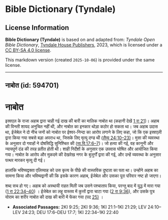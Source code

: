 # Bible Dictionary (Tyndale)

## License Information

**Bible Dictionary (Tyndale)** is based on and adapted from: _Tyndale Open Bible Dictionary_, [Tyndale House Publishers](https://tyndaleopenresources.com/), 2023, which is licensed under a [CC BY-SA 4.0 license](https://creativecommons.org/licenses/by-sa/4.0/legalcode.en).

This markdown version (created `2025-10-06`) is provided under the same license.



--------------------------------

## नाबोत (id: 594701)

नाबोत
=====

इस्राएल के राजा अहाब द्वारा चाही गई दाख की बारी का मालिक नाबोत था (कहानी देखें [1 रा 21](https://ref.ly/1Kgs21:1-1Kgs21:29))। अहाब की विनती शायद अनुचित नहीं थी, और नाबोत का इनकार थोड़ा कठोर हो सकता था। जब अहाब उदास था, ईजेबेल ने दो नीच जनों को नाबोत पर ईश्वर\-निन्दा का आरोप लगाने के लिए कहा, जो कि एक इस्राएली द्वारा किया गया सबसे बड़ा अपराध था, जिसके लिए मृत्यु दण्ड थी ([लैव्य 24:10–23\)](https://ref.ly/Lev24:10-Lev24:23)। मुसा की व्यवस्था के अनुसार दो गवाहों ने दोषसिद्धि सुनिश्चित की ([व्य.वि.17:6–7](https://ref.ly/Deut17:6-Deut17:7))। जो हत्या की गई, वह कानूनी और न्यायपूर्ण दंड की तरह प्रतीत होती थी। शाही निर्देशों के अनुसार एक उपवास घोषित और आयोजित किया गया। नाबोत के आरोप और मुकदमे की देखरेख नगर के बुजुर्गों द्वारा की गई, और उन्हें व्यवस्था के अनुसार पत्थर मारकर मृत्यु दी गई।

हालांकि भविष्यद्वक्ता एलिय्याह को उस कृत्य के पीछे की वास्तविक दुष्टता का पता था। उन्होंने अहाब का सामना किया और भविष्यद्वानी की कि इसके कारण अहाब, ईजेबेल और उसका पूरा परिवार नष्ट हो जाएगा।

शब्द सच हो गए। अहाब को अस्थायी राहत मिली जब उसने पश्चाताप किया, परन्तु बाद में युद्ध में मारा गया ([1 रा 22:34–40](https://ref.ly/1Kgs22:34-1Kgs22:40)) । ईजेबेल का लहू वास्तव में कुत्तों द्वारा चाटा गया ([2 रा 9:36](https://ref.ly/2Kgs9:36)), और उसके पुत्र योराम का शरीर नाबोत की दाख की बारी में फेंका गया (पद [25\)](https://ref.ly/2Kgs9:25) ।

* **Associated Passages:** 2KI 9:25; 2KI 9:36; 1KI 21:1–1KI 21:29; LEV 24:10–LEV 24:23; DEU 17:6–DEU 17:7; 1KI 22:34–1KI 22:40

